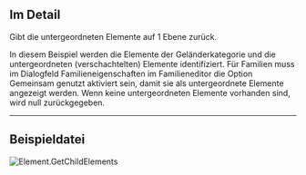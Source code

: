 ## Im Detail
Gibt die untergeordneten Elemente auf 1 Ebene zurück.

In diesem Beispiel werden die Elemente der Geländerkategorie und die untergeordneten (verschachtelten) Elemente identifiziert. Für Familien muss im Dialogfeld Familieneigenschaften im Familieneditor die Option Gemeinsam genutzt aktiviert sein, damit sie als untergeordnete Elemente angezeigt werden. Wenn keine untergeordneten Elemente vorhanden sind, wird null zurückgegeben.

___
## Beispieldatei

![Element.GetChildElements](./Revit.Elements.Element.GetChildElements_img.jpg)
